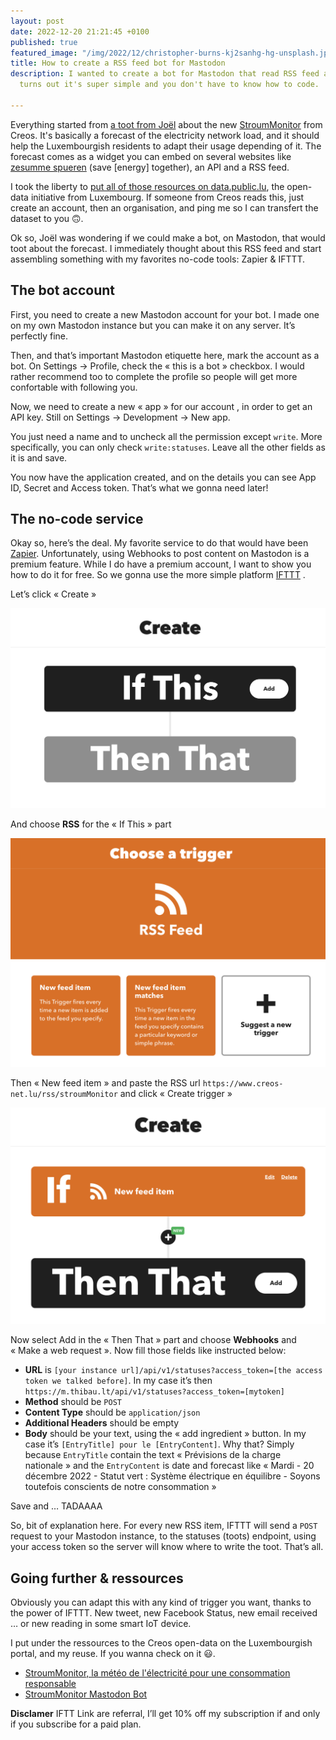 ```yaml
---
layout: post
date: 2022-12-20 21:21:45 +0100
published: true
featured_image: "/img/2022/12/christopher-burns-kj2sanhg-hg-unsplash.jpg"
title: How to create a RSS feed bot for Mastodon
description: I wanted to create a bot for Mastodon that read RSS feed and post toots,
  turns out it's super simple and you don't have to know how to code.

---
```

Everything started from [a toot from Joël](https://chaos.social/@jollysea/109544971382423186) about the new [StroumMonitor](https://zesumme-spueren.lu/resources/stroum-monitor/) from Creos. It's basically a forecast of the electricity network load, and it should help the Luxembourgish residents to adapt their usage depending of it. The forecast comes as a widget you can embed on several websites like [zesumme spueren](https://zesumme-spueren.lu/resources/stroum-monitor/) (save \[energy\] together), an API and a RSS feed.

I took the liberty to [put all of those resources on data.public.lu](https://data.public.lu/fr/datasets/stroummonitor-la-meteo-de-lelectricite-pour-une-consommation-responsable/), the open-data initiative from Luxembourg. If someone from Creos reads this, just create an account, then an organisation, and ping me so I can transfert the dataset to you 🙃.

Ok so, Joël was wondering if we could make a bot, on Mastodon, that would toot about the forecast. I immediately thought about this RSS feed and start assembling something with my favorites no-code tools: Zapier & IFTTT.

## The bot account

First, you need to create a new Mastodon account for your bot. I made one on my own Mastodon instance but you can make it on any server. It’s perfectly fine.

Then, and that’s important Mastodon etiquette here, mark the account as a bot. On Settings -> Profile, check the « this is a bot » checkbox. I would rather recommend too to complete the profile so people will get more confortable with following you.

Now, we need to create a new « app » for our account , in order to get an API key. Still on Settings -> Development -> New app.

You just need a name and to uncheck all the permission except `write`.  More specifically, you can only check `write:statuses`. Leave all the other fields as it is and save.

You now have the application created, and on the details you can see App ID, Secret and Access token. That’s what we gonna need later!

## The no-code service

Okay so, here’s the deal. My favorite service to do that would have been [Zapier](https://zapier.com/). Unfortunately, using Webhooks to post content on Mastodon is a premium feature. While I do have a premium account, I want to show you how to do it for free. So we gonna use the more simple platform [IFTTT](https://ifttt.com/join?referral_code=DPqXQkwEOeVzx-z84a8IlV8il7veJg6P) .

Let’s click « Create »

![](/img/2022/12/ef83f08a-460a-4568-8a2a-5bdb385d25e1.png)

And choose **RSS** for the « If This » part

![](/img/2022/12/3b732382-6a64-4d2c-a170-e0a2d6d41379.png)

Then « New feed item » and paste the RSS url  `https://www.creos-net.lu/rss/stroumMonitor` and click « Create trigger »

![](/img/2022/12/9454416e-d793-4eef-b007-251e0c37e8c8.png)

Now select Add in the « Then That »  part and choose  **Webhooks** and « Make a web request ».  Now fill those fields like instructed below:

* **URL** is `[your instance url]/api/v1/statuses?access_token=[the access token we talked before]`. In my case it’s then `https://m.thibau.lt/api/v1/statuses?access_token=[mytoken]`
* **Method** should be `POST`
* **Content Type** should be `application/json`
* **Additional Headers** should be empty
* **Body** should be your text, using the « add ingredient » button. In my case it’s `[EntryTitle] pour le [EntryContent]`.  Why that? Simply because `EntryTitle` contain the text « Prévisions de la charge nationale »  and the `EntryContent` is date and forecast like « Mardi - 20 décembre 2022 - Statut vert : Système électrique en équilibre - Soyons toutefois conscients de notre consommation »

Save and … TADAAAA

So, bit of explanation here. For every new RSS item, IFTTT will send a `POST` request to your Mastodon instance, to the statuses (toots) endpoint, using your access token so the server will know where to write the toot. That’s all.

## Going further & ressources

Obviously you can adapt this with any kind of trigger you want, thanks to the power of IFTTT. New tweet, new Facebook Status, new email received … or new reading in some smart IoT device.

I put under the ressources to the Creos open-data on the Luxembourgish portal, and my reuse. If you wanna check on it 😃.

* [StroumMonitor, la météo de l'électricité pour une consommation responsable](https://data.public.lu/fr/datasets/stroummonitor-la-meteo-de-lelectricite-pour-une-consommation-responsable/)
* [StroumMonitor Mastodon Bot](https://data.public.lu/fr/reuses/stroummonitor-mastodon-bot/)

**Disclamer**
IFTT Link  are referral, I’ll get 10% off my subscription if and only if you subscribe for a paid plan.